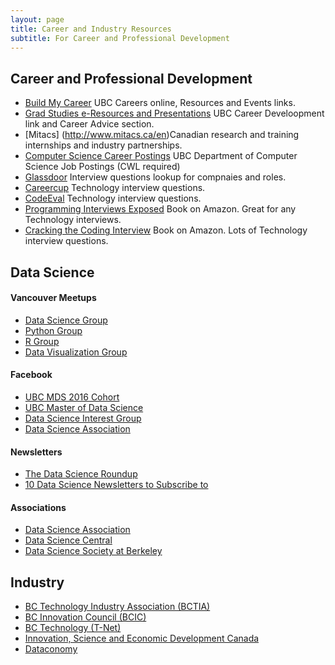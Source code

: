 ```yaml
---
layout: page
title: Career and Industry Resources
subtitle: For Career and Professional Development
---
```


## Career and Professional Development
- [Build My Career](http://students.ubc.ca/career) UBC Careers online, Resources and Events links.
- [Grad Studies e-Resources and Presentations](https://www.grad.ubc.ca/current-students/graduate-pathways-success/e-resources-presentations) UBC Career Develoopment link and Career Advice section.
- [Mitacs] (http://www.mitacs.ca/en)Canadian research and training internships and industry partnerships.
- [Computer Science Career Postings](https://my.cs.ubc.ca/students/career) UBC Department of Computer Science Job Postings (CWL required)
- [Glassdoor](https://www.glassdoor.ca/index.htm?countryRedirect=true) Interview questions lookup for compnaies and roles.
- [Careercup](https://www.careercup.com/) Technology interview questions.
- [CodeEval](https://www.codeeval.com/) Technology interview questions.
- [Programming Interviews Exposed](https://www.amazon.ca/Programming-Interviews-Exposed-Secrets-Landing/dp/1118261364/ref=pd_bxgy_b_img_c) Book on Amazon. Great for any Technology interviews.
- [Cracking the Coding Interview](https://www.amazon.ca/Cracking-Coding-Interview-Programming-Questions/dp/098478280X) Book on Amazon. Lots of Technology interview questions.


## Data Science

#### **Vancouver Meetups**
- [Data Science Group](http://www.meetup.com/DataScience/)
- [Python Group](http://www.meetup.com/vanpyz/)
- [R Group](http://www.meetup.com/Vancouver-R-Users-Group-data-analysis-statistics/)
- [Data Visualization Group](http://www.meetup.com/Vancouver-Data-Visualization/)

#### **Facebook**
- [UBC MDS 2016 Cohort](https://www.facebook.com/groups/599442276901184/)
- [UBC Master of Data Science](https://www.facebook.com/search/top/?q=ubc%20master%20of%20data%20science)
- [Data Science Interest Group](https://www.facebook.com/Data-Science-Interest-Group-DSIG-941598902591276/)
- [Data Science Association](https://www.facebook.com/socaldatascience/)

#### **Newsletters**
- [The Data Science Roundup](http://roundup.fishtownanalytics.com/?utm_campaign=Issue&utm_content=profileimage&utm_medium=email&utm_source=The+Data+Science+Roundup)
- [10 Data Science Newsletters to Subscribe to](https://datascience.berkeley.edu/10-data-science-newsletters-subscribe/)

#### **Associations**
- [Data Science Association](http://www.datascienceassn.org/)
- [Data Science Central](http://www.datasciencecentral.com/)
- [Data Science Society at Berkeley](http://www.dssberkeley.org/index.html)


## Industry
- [BC Technology Industry Association (BCTIA)](https://www.bctia.org/)
- [BC Innovation Council (BCIC)](http://bcic.ca/)
- [BC Technology (T-Net)](http://www.bctechnology.com/)
- [Innovation, Science and Economic Development Canada](http://www.ic.gc.ca/eic/site/icgc.nsf/eng/h_07056.html)
- [Dataconomy](http://dataconomy.com/)

